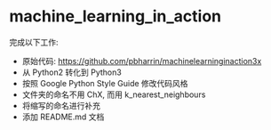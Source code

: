 # machine_learning_in_action
完成以下工作:
- 原始代码: https://github.com/pbharrin/machinelearninginaction3x
- 从 Python2 转化到 Python3
- 按照 Google Python Style Guide 修改代码风格
- 文件夹的命名不用 ChX, 而用 k_nearest_neighbours
- 将缩写的命名进行补充
- 添加 README.md 文档